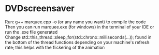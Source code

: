 # DVDscreensaver
Run: g++ marquee.cpp -o <marqueeConsole> (or any name you want) to compile the code <br />
Then you can run marquee.exe (for windows) in the terminal of your IDE or run the .exe file generated <br />
Change std::this_thread::sleep_for(std::chrono::milliseconds(...)); found in the bottom of the thread functions depending on your machine's refresh rate; this helps with the flickering of the animation
